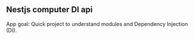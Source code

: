 ## Nestjs computer DI api

App goal: Quick project to understand modules and Dependency Injection (DI).